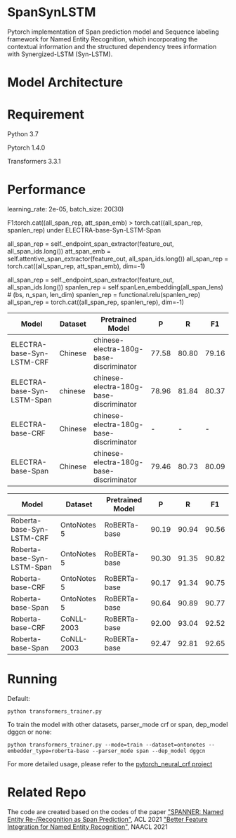 # SpanSynLSTM
Pytorch implementation of Span prediction model and Sequence labeling framework for Named Entity Recognition, which incorporating the contextual information and the structured dependency trees information with Synergized-LSTM (Syn-LSTM).

# Model Architecture

# Requirement
Python 3.7

Pytorch 1.4.0

Transformers 3.3.1

# Performance
learning_rate: 2e-05, batch_size: 20(30)

F1:torch.cat((all_span_rep, att_span_emb) > torch.cat((all_span_rep, spanlen_rep) under ELECTRA-base-Syn-LSTM-Span

all_span_rep = self._endpoint_span_extractor(feature_out, all_span_ids.long()) 
att_span_emb = self.attentive_span_extractor(feature_out, all_span_ids.long()) 
all_span_rep = torch.cat((all_span_rep, att_span_emb), dim=-1)

all_span_rep = self._endpoint_span_extractor(feature_out, all_span_ids.long()) 
spanlen_rep = self.spanLen_embedding(all_span_lens)  # (bs, n_span, len_dim)
spanlen_rep = functional.relu(spanlen_rep)
all_span_rep = torch.cat((all_span_rep, spanlen_rep), dim=-1)

| Model  | Dataset | Pretrained Model |P | R | F1 |
| ------------- | ------------- |-------------|------------- |------------- |------------- |
| ELECTRA-base-Syn-LSTM-CRF  | Chinese  | chinese-electra-180g-base-discriminator |77.58  |80.80  |79.16  |
| ELECTRA-base-Syn-LSTM-Span | chinese  | chinese-electra-180g-base-discriminator |78.96  |81.84  | 80.37 |
| ELECTRA-base-CRF  | Chinese  |chinese-electra-180g-base-discriminator |- |-  |-  |
| ELECTRA-base-Span  | Chinese  |chinese-electra-180g-base-discriminator |79.46 |80.73  |80.09 |

| Model  | Dataset |  Pretrained Model |P | R | F1 |
| ------------- | --------------|--------------|--------------|--------------|------------- |
| Roberta-base-Syn-LSTM-CRF  | OntoNotes 5  |RoBERTa-base|  90.19  | 90.94  | 90.56  |
| Roberta-base-Syn-LSTM-Span | OntoNotes 5  |RoBERTa-base|  90.30  | 91.35  | 90.82  |
| Roberta-base-CRF  | OntoNotes 5  |RoBERTa-base|  90.17  | 91.34  | 90.75  |
| Roberta-base-Span | OntoNotes 5  |RoBERTa-base|  90.64  | 90.89  | 90.77  |
| Roberta-base-CRF  | CoNLL-2003  |RoBERTa-base|92.00 | 93.04  | 92.52  |
| Roberta-base-Span  | CoNLL-2003  | RoBERTa-base|92.47 | 92.81 | 92.65 |

# Running
Default:

    python transformers_trainer.py
    
To train the model with other datasets, parser_mode crf or span, dep_model dggcn or none:

    python transformers_trainer.py --mode=train --dataset=ontonotes --embedder_type=roberta-base --parser_mode span --dep_model dggcn

For more detailed usage, please refer to the [pytorch_neural_crf project](https://github.com/allanj/pytorch_neural_crf)

# Related Repo
The code are created based on the codes of the paper ["SPANNER: Named Entity Re-/Recognition as Span Prediction"](https://github.com/neulab/spanner), ACL 2021
["Better Feature Integration for Named Entity Recognition"](https://github.com/xuuuluuu/SynLSTM-for-NER?tab=readme-ov-file#related-repo), NAACL 2021

